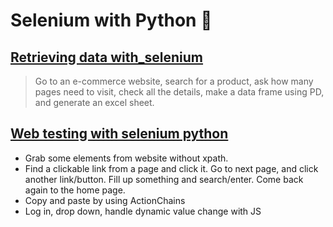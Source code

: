 # Selenium with Python 🐍

## [Retrieving data with_selenium](https://github.com/moinshawon/test-automation/blob/master/Selenium_Automation/retrieving_data_with_selenium.ipynb)
> Go to an e-commerce website, search for a product, ask how many pages need to visit, check all the details, make a data frame using PD, and generate an excel sheet.

## [Web testing with selenium python](https://github.com/moinshawon/test-automation/blob/master/Selenium_Automation/web%20testing%20with%20selenium%20python.ipynb)
  - Grab some elements from website without xpath.
  - Find a clickable link from a page and click it. Go to next page, and click another link/button. Fill up something and search/enter. Come back again to the home page.
  - Copy and paste by using ActionChains
  - Log in, drop down, handle dynamic value change with JS
